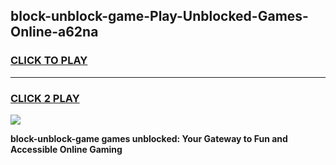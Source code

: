 
## block-unblock-game-Play-Unblocked-Games-Online-a62na
<h3>
<a href="https://premium76.site?title=block-unblock-game&ref=25A">CLICK TO PLAY</a></h3>
<hr>

<h3>
<a href="https://premium76.site?title=block-unblock-game&ref=25A">CLICK 2 PLAY</a>
  
</h3>

<a href="https://premium76.site?title=block-unblock-game&ref=25A"><img src="https://clearcache.store/games.png"></a>


**block-unblock-game games unblocked: Your Gateway to Fun and Accessible Online Gaming**
